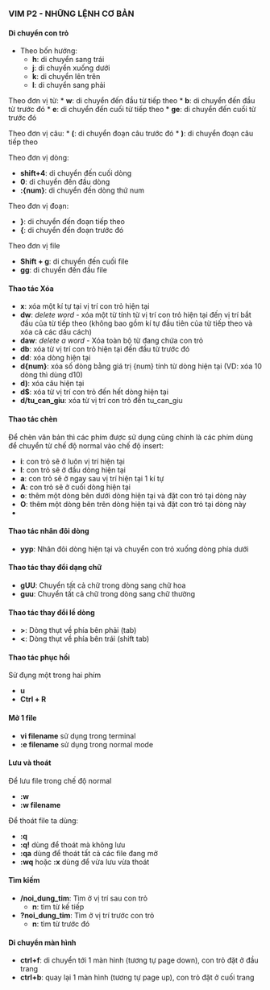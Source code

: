 ### VIM P2 - NHỮNG LỆNH CƠ BẢN

#### Di chuyển con trỏ
* Theo bốn hướng:
    * **h**: di chuyển sang trái 
    * **j**: di chuyển xuống dưới 
    * **k**: di chuyển lên trên
    * **l**: di chuyển sang phải 

Theo đơn vị từ:
    * **w**: di chuyển đến đầu từ tiếp theo
    * **b**: di chuyển đến đầu từ trước đó
    * **e**: di chuyển đến cuối từ tiếp theo
    * **ge**: di chuyển đến cuối từ trước đó

Theo đơn vị câu:
    * **(**: di chuyển đoạn câu trước đó
    * **)**: di chuyển đoạn câu tiếp theo

Theo đơn vị dòng:
* **shift+4**: di chuyển đến cuối dòng
* **0**: di chuyển đến đầu dòng
* **:{num}**: di chuyển đến dòng thứ num

Theo đơn vị đoạn:
* **}**: di chuyển đến đoạn tiếp theo
* **{**: di chuyển đến đoạn trước đó

Theo đơn vị file
* **Shift + g**: di chuyển đến cuối file
* **gg**: di chuyển đến đầu file


#### Thao tác Xóa
* **x**: xóa một kí tự tại vị trí con trỏ hiện tại
* **dw**: *delete word* - xóa một từ tính từ vị trí con trỏ hiện tại đến vị trí bắt đầu của từ tiếp theo (không bao gồm kí tự đầu tiên của từ tiếp theo và xóa cả các dấu cách)
* **daw**: *delete a word* - Xóa toàn bộ từ đang chứa con trỏ
* **db**: xóa từ vị trí con trỏ hiện tại đến đầu từ trước đó
* **dd**: xóa dòng hiện tại
* **d{num}**: xóa số dòng bằng giá trị {num} tính từ dòng hiện tại (VD: xóa 10 dòng thì dùng d10)
* **d)**: xóa câu hiện tại
* **d$**: xóa từ vị trí con trỏ đến hết dòng hiện tại
* **d/tu_can_giu**: xóa từ vị trí con trỏ đến tu_can_giu

#### Thao tác chèn
Để chèn văn bản thì các phím được sử dụng cũng chính là các phím dùng để chuyển từ chế độ normal vào chế độ insert:

* **i**: con trỏ sẽ ở luôn vị trí hiện tại
* **I**: con trỏ sẽ ở đầu dòng hiện tại
* **a**: con trỏ sẽ ở ngay sau vị trí hiện tại 1 kí tự
* **A**: con trỏ sẽ ở cuối dòng hiện tại
* **o**: thêm một dòng bên dưới dòng hiện tại và đặt con trỏ tại dòng này
* **O**: thêm một dòng bên trên dòng hiện tại và đặt con trỏ tại dòng này
* 

#### Thao tác nhân đôi dòng
* **yyp**: Nhân đôi dòng hiện tại và chuyển con trỏ xuống dòng phía dưới

#### Thao tác thay đổi dạng chữ
* **gUU**: Chuyển tất cả chữ trong dòng sang chữ hoa
* **guu**: Chuyển tất cả chữ trong dòng sang chữ thường

#### Thao tác thay đổi lề dòng
* **>**: Dòng thụt về phía bên phải (tab)
* **<**: Dòng thụt về phía bên trái (shift tab)

#### Thao tác phục hồi
Sử đụng một trong hai phím
* **u**
* **Ctrl + R**

#### Mở  1 file
* **vi filename** sử dụng trong terminal
* **:e filename** sử dụng trong normal mode

#### Lưu và thoát
Để lưu file trong chế độ normal
* **:w**
* **:w filename**

Để thoát file ta dùng:
* **:q**
* **:q!** dùng để thoát mà không lưu
* **:qa** dùng để thoát tất cả các file đang mở
* **:wq** hoặc **:x**  dùng để vừa lưu vừa thoát

#### Tìm kiếm
* **/noi_dung_tim**: Tìm ở vị trí sau con trỏ
    * **n**: tìm từ kế tiếp
* **?noi_dung_tim**: Tìm ở vị trí trước con trỏ
    * **n**: tìm từ trước đó
  
#### Di chuyển màn hình
* **ctrl+f**: di chuyển tới 1 màn hình (tương tự page down), con trỏ đặt ở đầu trang
* **ctrl+b**: quay lại 1 màn hình (tương tự page up), con trỏ đặt ở cuối trang
